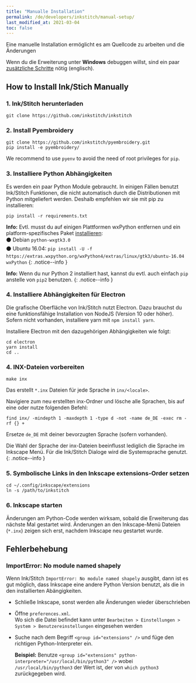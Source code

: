 ```yaml
---
title: "Manualle Installation"
permalink: /de/developers/inkstitch/manual-setup/
last_modified_at: 2021-03-04
toc: false
---
```

Eine manuelle Installation ermöglicht es am Quellcode zu arbeiten und die Änderungen

Wenn du die Erweiterung unter **Windows** debuggen willst, sind ein paar [zusätzliche Schritte](/developers/inkstitch/windows-manual-setup/) nötig (englisch).

## How to Install Ink/Stich Manually

### 1. Ink/Stitch herunterladen

```
git clone https://github.com/inkstitch/inkstitch
```

### 2. Install Pyembroidery

```
git clone https://github.com/inkstitch/pyembroidery.git
pip install -e pyembroidery/
```

We recommend to use `pyenv` to avoid the need of root privileges for `pip`.

### 3.  Installiere Python Abhängigkeiten

Es werden ein paar Python Module gebraucht. In einigen Fällen benutzt Ink/Stitch Funktionen, die nicht automatisch durch die Distributionen mit Python mitgeliefert werden.
Deshalb empfehlen wir sie mit pip zu installieren:

```
pip install -r requirements.txt
```

**Info:** Evtl. musst du auf einigen Plattformen wxPython entfernen und ein platform-spezifisches Paket [installieren](https://wiki.wxpython.org/How%20to%20install%20wxPython):<br />
   ⚫ Debian `python-wxgtk3.0`<br />
   ⚫ Ubuntu 16.04: `pip install -U -f https://extras.wxpython.org/wxPython4/extras/linux/gtk3/ubuntu-16.04 wxPython`
{: .notice--info }

**Info:** Wenn du nur Python 2 installiert hast, kannst du evtl. auch einfach `pip` anstelle von `pip2` benutzen.
{: .notice--info }

### 4.  Installiere Abhängigkeiten für Electron

Die grafische Oberfläche von Ink/Stitch nutzt Electron.  Dazu brauchst du eine funktionsfähige Installation von NodeJS (Version 10 oder höher).  Sofern nicht vorhanden, installiere yarn mit `npm install yarn`.

Installiere Electron mit den dazugehörigen Abhängigkeiten wie folgt:

```
cd electron
yarn install
cd ..
```

### 4.  INX-Dateien vorbereiten

```
make inx
```

Das erstellt `*.inx` Dateien für jede Sprache in `inx/<locale>`.

Navigiere zum neu erstellten inx-Ordner und lösche alle Sprachen, bis auf eine oder nutze folgenden Befehl:
```
find inx/ -mindepth 1 -maxdepth 1 -type d -not -name de_DE -exec rm -rf {} +
```
Ersetze `de_DE` mit deiner bevorzugten Sprache (sofern vorhanden).

Die Wahl der Sprache der inx-Dateien beeinflusst lediglich die Sprache im Inkscape Menü.
Für die Ink/Stitch Dialoge wird die Systemsprache genutzt.
{: .notice--info }

### 5.  Symbolische Links in den Inkscape extensions-Order setzen

```
cd ~/.config/inkscape/extensions
ln -s /path/to/inkstitch
```

### 6.  Inkscape starten

Änderungen am Python-Code werden wirksam, sobald die Erweiterung das nächste Mal gestartet wird. Änderungen an den Inkscape-Menü Dateien (`*.inx`) zeigen sich erst, nachdem Inkscape neu gestartet wurde.

## Fehlerbehebung

### ImportError: No module named shapely

Wenn Ink/Stitch `ImportError: No module named shapely` ausgibt, dann ist es gut möglich, dass Inkscape eine andere Python Version benutzt,
als die in den installierten Abängigkeiten.

* Schließe Inkscape, sonst werden alle Änderungen wieder überschrieben
* Öffne `preferences.xml`.<br>
  Wo sich die Datei befindet kann unter `Bearbeiten > Einstellungen > System > Benutzereinstellungen` eingesehen werden
* Suche nach dem Begriff `<group id="extensions" />` und füge den richtigen Python-Interpreter ein.

  **Beispiel:** Benutze `<group id="extensions" python-interpreter="/usr/local/bin/python3" />` wobei `/usr/local/bin/python3` der Wert ist, der von `which python3` zurückgegeben wird.
